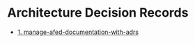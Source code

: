 # Architecture Decision Records

-   [1. manage-afed-documentation-with-adrs](0001-manage-afed-documentation-with-adrs.md)
